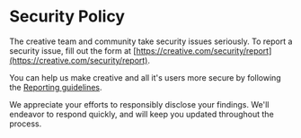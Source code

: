 # Security Policy

The creative team and community take security issues seriously. To report a security issue, fill out the form at [https://creative.com/security/report](https://creative.com/security/report).

You can help us make creative and all it's users more secure by following the [Reporting guidelines](https://creative.com/security).

We appreciate your efforts to responsibly disclose your findings. We'll endeavor to respond quickly, and will keep you updated throughout the process.